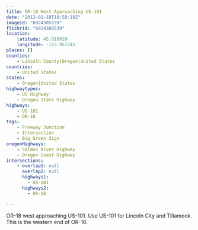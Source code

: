 ```yaml
---
title: OR-18 West Approaching US-101
date: "2012-02-18T18:58:10Z"
imageid: "6924385539"
flickrid: "6924385539"
location:
    latitude: 45.019929
    longitude: -123.957745
places: []
counties:
    - Lincoln County|Oregon|United States
countries:
    - United States
states:
    - Oregon|United States
highwaytypes:
    - US Highway
    - Oregon State Highway
highways:
    - US-101
    - OR-18
tags:
    - Freeway Junction
    - Intersection
    - Big Green Sign
oregonHighways:
    - Salmon River Highway
    - Oregon Coast Highway
intersections:
    - overlap1: null
      overlap2: null
      highways1:
        - US-101
      highways2:
        - OR-18

---
```

OR-18 west approaching US-101.  Use US-101 for Lincoln City and Tillamook.  This is the western end of OR-18.